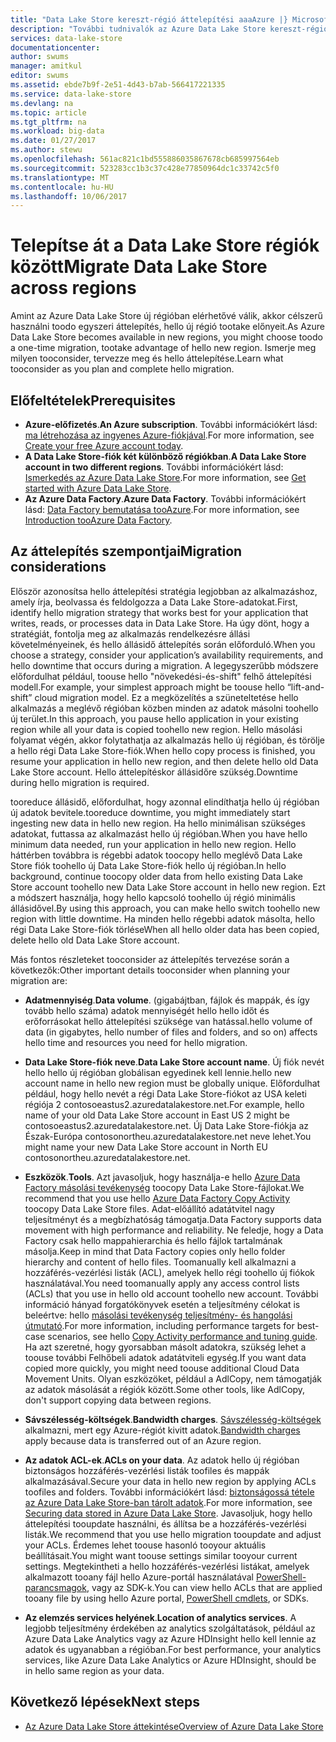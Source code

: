 ```yaml
---
title: "Data Lake Store kereszt-régió áttelepítési aaaAzure |} Microsoft Docs"
description: "További tudnivalók az Azure Data Lake Store kereszt-régió történő áttelepítés."
services: data-lake-store
documentationcenter: 
author: swums
manager: amitkul
editor: swums
ms.assetid: ebde7b9f-2e51-4d43-b7ab-566417221335
ms.service: data-lake-store
ms.devlang: na
ms.topic: article
ms.tgt_pltfrm: na
ms.workload: big-data
ms.date: 01/27/2017
ms.author: stewu
ms.openlocfilehash: 561ac821c1bd555886035867678cb685997564eb
ms.sourcegitcommit: 523283cc1b3c37c428e77850964dc1c33742c5f0
ms.translationtype: MT
ms.contentlocale: hu-HU
ms.lasthandoff: 10/06/2017
---
```

# <a name="migrate-data-lake-store-across-regions"></a><span data-ttu-id="68195-103">Telepítse át a Data Lake Store régiók között</span><span class="sxs-lookup"><span data-stu-id="68195-103">Migrate Data Lake Store across regions</span></span>

<span data-ttu-id="68195-104">Amint az Azure Data Lake Store új régióban elérhetővé válik, akkor célszerű használni toodo egyszeri áttelepítés, hello új régió tootake előnyeit.</span><span class="sxs-lookup"><span data-stu-id="68195-104">As Azure Data Lake Store becomes available in new regions, you might choose toodo a one-time migration, tootake advantage of hello new region.</span></span> <span data-ttu-id="68195-105">Ismerje meg milyen tooconsider, tervezze meg és hello áttelepítése.</span><span class="sxs-lookup"><span data-stu-id="68195-105">Learn what tooconsider as you plan and complete hello migration.</span></span>

## <a name="prerequisites"></a><span data-ttu-id="68195-106">Előfeltételek</span><span class="sxs-lookup"><span data-stu-id="68195-106">Prerequisites</span></span>

* <span data-ttu-id="68195-107">**Azure-előfizetés**.</span><span class="sxs-lookup"><span data-stu-id="68195-107">**An Azure subscription**.</span></span> <span data-ttu-id="68195-108">További információkért lásd: [ma létrehozása az ingyenes Azure-fiókjával](https://azure.microsoft.com/pricing/free-trial/).</span><span class="sxs-lookup"><span data-stu-id="68195-108">For more information, see [Create your free Azure account today](https://azure.microsoft.com/pricing/free-trial/).</span></span>
* <span data-ttu-id="68195-109">**A Data Lake Store-fiók két különböző régiókban**.</span><span class="sxs-lookup"><span data-stu-id="68195-109">**A Data Lake Store account in two different regions**.</span></span> <span data-ttu-id="68195-110">További információkért lásd: [Ismerkedés az Azure Data Lake Store](data-lake-store-get-started-portal.md).</span><span class="sxs-lookup"><span data-stu-id="68195-110">For more information, see [Get started with Azure Data Lake Store](data-lake-store-get-started-portal.md).</span></span>
* <span data-ttu-id="68195-111">**Az Azure Data Factory**.</span><span class="sxs-lookup"><span data-stu-id="68195-111">**Azure Data Factory**.</span></span> <span data-ttu-id="68195-112">További információkért lásd: [Data Factory bemutatása tooAzure](../data-factory/data-factory-introduction.md).</span><span class="sxs-lookup"><span data-stu-id="68195-112">For more information, see [Introduction tooAzure Data Factory](../data-factory/data-factory-introduction.md).</span></span>


## <a name="migration-considerations"></a><span data-ttu-id="68195-113">Az áttelepítés szempontjai</span><span class="sxs-lookup"><span data-stu-id="68195-113">Migration considerations</span></span>

<span data-ttu-id="68195-114">Először azonosítsa hello áttelepítési stratégia legjobban az alkalmazáshoz, amely írja, beolvassa és feldolgozza a Data Lake Store-adatokat.</span><span class="sxs-lookup"><span data-stu-id="68195-114">First, identify hello migration strategy that works best for your application that writes, reads, or processes data in Data Lake Store.</span></span> <span data-ttu-id="68195-115">Ha úgy dönt, hogy a stratégiát, fontolja meg az alkalmazás rendelkezésre állási követelményeinek, és hello állásidő áttelepítés során előforduló.</span><span class="sxs-lookup"><span data-stu-id="68195-115">When you choose a strategy, consider your application’s availability requirements, and hello downtime that occurs during a migration.</span></span> <span data-ttu-id="68195-116">A legegyszerűbb módszere előfordulhat például, toouse hello "növekedési-és-shift" felhő áttelepítési modell.</span><span class="sxs-lookup"><span data-stu-id="68195-116">For example, your simplest approach might be toouse hello “lift-and-shift” cloud migration model.</span></span> <span data-ttu-id="68195-117">Ez a megközelítés a szüneteltetése hello alkalmazás a meglévő régióban közben minden az adatok másolni toohello új terület.</span><span class="sxs-lookup"><span data-stu-id="68195-117">In this approach, you pause hello application in your existing region while all your data is copied toohello new region.</span></span> <span data-ttu-id="68195-118">Hello másolási folyamat végén, akkor folytathatja az alkalmazás hello új régióban, és törölje a hello régi Data Lake Store-fiók.</span><span class="sxs-lookup"><span data-stu-id="68195-118">When hello copy process is finished, you resume your application in hello new region, and then delete hello old Data Lake Store account.</span></span> <span data-ttu-id="68195-119">Hello áttelepítéskor állásidőre szükség.</span><span class="sxs-lookup"><span data-stu-id="68195-119">Downtime during hello migration is required.</span></span>

<span data-ttu-id="68195-120">tooreduce állásidő, előfordulhat, hogy azonnal elindíthatja hello új régióban új adatok bevitele.</span><span class="sxs-lookup"><span data-stu-id="68195-120">tooreduce downtime, you might immediately start ingesting new data in hello new region.</span></span> <span data-ttu-id="68195-121">Ha hello minimálisan szükséges adatokat, futtassa az alkalmazást hello új régióban.</span><span class="sxs-lookup"><span data-stu-id="68195-121">When you have hello minimum data needed, run your application in hello new region.</span></span> <span data-ttu-id="68195-122">Hello háttérben továbbra is régebbi adatok toocopy hello meglévő Data Lake Store fiók toohello új Data Lake Store-fiók hello új régióban.</span><span class="sxs-lookup"><span data-stu-id="68195-122">In hello background, continue toocopy older data from hello existing Data Lake Store account toohello new Data Lake Store account in hello new region.</span></span> <span data-ttu-id="68195-123">Ezt a módszert használja, hogy hello kapcsoló toohello új régió minimális állásidővel.</span><span class="sxs-lookup"><span data-stu-id="68195-123">By using this approach, you can make hello switch toohello new region with little downtime.</span></span> <span data-ttu-id="68195-124">Ha minden hello régebbi adatok másolta, hello régi Data Lake Store-fiók törlése</span><span class="sxs-lookup"><span data-stu-id="68195-124">When all hello older data has been copied, delete hello old Data Lake Store account.</span></span>

<span data-ttu-id="68195-125">Más fontos részleteket tooconsider az áttelepítés tervezése során a következők:</span><span class="sxs-lookup"><span data-stu-id="68195-125">Other important details tooconsider when planning your migration are:</span></span>

* <span data-ttu-id="68195-126">**Adatmennyiség**.</span><span class="sxs-lookup"><span data-stu-id="68195-126">**Data volume**.</span></span> <span data-ttu-id="68195-127">(gigabájtban, fájlok és mappák, és így tovább hello száma) adatok mennyiségét hello hello időt és erőforrásokat hello áttelepítési szüksége van hatással.</span><span class="sxs-lookup"><span data-stu-id="68195-127">hello volume of data (in gigabytes, hello number of files and folders, and so on) affects hello time and resources you need for hello migration.</span></span>

* <span data-ttu-id="68195-128">**Data Lake Store-fiók neve**.</span><span class="sxs-lookup"><span data-stu-id="68195-128">**Data Lake Store account name**.</span></span> <span data-ttu-id="68195-129">Új fiók nevét hello hello új régióban globálisan egyedinek kell lennie.</span><span class="sxs-lookup"><span data-stu-id="68195-129">hello new account name in hello new region must be globally unique.</span></span> <span data-ttu-id="68195-130">Előfordulhat például, hogy hello nevét a régi Data Lake Store-fiókot az USA keleti régiója 2 contosoeastus2.azuredatalakestore.net.</span><span class="sxs-lookup"><span data-stu-id="68195-130">For example, hello name of your old Data Lake Store account in East US 2 might be contosoeastus2.azuredatalakestore.net.</span></span> <span data-ttu-id="68195-131">Új Data Lake Store-fiókja az Észak-Európa contosonortheu.azuredatalakestore.net neve lehet.</span><span class="sxs-lookup"><span data-stu-id="68195-131">You might name your new Data Lake Store account in North EU contosonortheu.azuredatalakestore.net.</span></span>

* <span data-ttu-id="68195-132">**Eszközök**.</span><span class="sxs-lookup"><span data-stu-id="68195-132">**Tools**.</span></span> <span data-ttu-id="68195-133">Azt javasoljuk, hogy használja-e hello [Azure Data Factory másolási tevékenység](../data-factory/data-factory-azure-datalake-connector.md) toocopy Data Lake Store-fájlokat.</span><span class="sxs-lookup"><span data-stu-id="68195-133">We recommend that you use hello [Azure Data Factory Copy Activity](../data-factory/data-factory-azure-datalake-connector.md) toocopy Data Lake Store files.</span></span> <span data-ttu-id="68195-134">Adat-előállító adatátvitel nagy teljesítményt és a megbízhatóság támogatja.</span><span class="sxs-lookup"><span data-stu-id="68195-134">Data Factory supports data movement with high performance and reliability.</span></span> <span data-ttu-id="68195-135">Ne feledje, hogy a Data Factory csak hello mappahierarchia és hello fájlok tartalmának másolja.</span><span class="sxs-lookup"><span data-stu-id="68195-135">Keep in mind that Data Factory copies only hello folder hierarchy and content of hello files.</span></span> <span data-ttu-id="68195-136">Toomanually kell alkalmazni a hozzáférés-vezérlési listák (ACL), amelyek hello régi toohello új fiókok használatával.</span><span class="sxs-lookup"><span data-stu-id="68195-136">You need toomanually apply any access control lists (ACLs) that you use in hello old account toohello new account.</span></span> <span data-ttu-id="68195-137">További információ hányad forgatókönyvek esetén a teljesítmény célokat is beleértve: hello [másolási tevékenység teljesítmény- és hangolási útmutató](../data-factory/data-factory-copy-activity-performance.md).</span><span class="sxs-lookup"><span data-stu-id="68195-137">For more information, including performance targets for best-case scenarios, see hello [Copy Activity performance and tuning guide](../data-factory/data-factory-copy-activity-performance.md).</span></span> <span data-ttu-id="68195-138">Ha azt szeretné, hogy gyorsabban másolt adatokra, szükség lehet a toouse további Felhőbeli adatok adatátviteli egység.</span><span class="sxs-lookup"><span data-stu-id="68195-138">If you want data copied more quickly, you might need toouse additional Cloud Data Movement Units.</span></span> <span data-ttu-id="68195-139">Olyan eszközöket, például a AdlCopy, nem támogatják az adatok másolását a régiók között.</span><span class="sxs-lookup"><span data-stu-id="68195-139">Some other tools, like AdlCopy, don't support copying data between regions.</span></span>  

* <span data-ttu-id="68195-140">**Sávszélesség-költségek**.</span><span class="sxs-lookup"><span data-stu-id="68195-140">**Bandwidth charges**.</span></span> <span data-ttu-id="68195-141">[Sávszélesség-költségek](https://azure.microsoft.com/en-us/pricing/details/bandwidth/) alkalmazni, mert egy Azure-régiót kivitt adatok.</span><span class="sxs-lookup"><span data-stu-id="68195-141">[Bandwidth charges](https://azure.microsoft.com/en-us/pricing/details/bandwidth/) apply because data is transferred out of an Azure region.</span></span>

* <span data-ttu-id="68195-142">**Az adatok ACL-ek**.</span><span class="sxs-lookup"><span data-stu-id="68195-142">**ACLs on your data**.</span></span> <span data-ttu-id="68195-143">Az adatok hello új régióban biztonságos hozzáférés-vezérlési listák toofiles és mappák alkalmazásával.</span><span class="sxs-lookup"><span data-stu-id="68195-143">Secure your data in hello new region by applying ACLs toofiles and folders.</span></span> <span data-ttu-id="68195-144">További információkért lásd: [biztonságossá tétele az Azure Data Lake Store-ban tárolt adatok](data-lake-store-secure-data.md).</span><span class="sxs-lookup"><span data-stu-id="68195-144">For more information, see [Securing data stored in Azure Data Lake Store](data-lake-store-secure-data.md).</span></span> <span data-ttu-id="68195-145">Javasoljuk, hogy hello áttelepítési tooupdate használni, és állítsa be a hozzáférés-vezérlési listák.</span><span class="sxs-lookup"><span data-stu-id="68195-145">We recommend that you use hello migration tooupdate and adjust your ACLs.</span></span> <span data-ttu-id="68195-146">Érdemes lehet toouse hasonló tooyour aktuális beállításait.</span><span class="sxs-lookup"><span data-stu-id="68195-146">You might want toouse settings similar tooyour current settings.</span></span> <span data-ttu-id="68195-147">Megtekintheti a hello hozzáférés-vezérlési listákat, amelyek alkalmazott tooany fájl hello Azure-portál használatával [PowerShell-parancsmagok](/powershell/module/azurerm.datalakestore/get-azurermdatalakestoreitempermission), vagy az SDK-k.</span><span class="sxs-lookup"><span data-stu-id="68195-147">You can view hello ACLs that are applied tooany file by using hello Azure portal, [PowerShell cmdlets](/powershell/module/azurerm.datalakestore/get-azurermdatalakestoreitempermission), or SDKs.</span></span>  

* <span data-ttu-id="68195-148">**Az elemzés services helyének**.</span><span class="sxs-lookup"><span data-stu-id="68195-148">**Location of analytics services**.</span></span> <span data-ttu-id="68195-149">A legjobb teljesítmény érdekében az analytics szolgáltatások, például az Azure Data Lake Analytics vagy az Azure HDInsight hello kell lennie az adatok és ugyanabban a régióban.</span><span class="sxs-lookup"><span data-stu-id="68195-149">For best performance, your analytics services, like Azure Data Lake Analytics or Azure HDInsight, should be in hello same region as your data.</span></span>  

## <a name="next-steps"></a><span data-ttu-id="68195-150">Következő lépések</span><span class="sxs-lookup"><span data-stu-id="68195-150">Next steps</span></span>
* [<span data-ttu-id="68195-151">Az Azure Data Lake Store áttekintése</span><span class="sxs-lookup"><span data-stu-id="68195-151">Overview of Azure Data Lake Store</span></span>](data-lake-store-overview.md)
